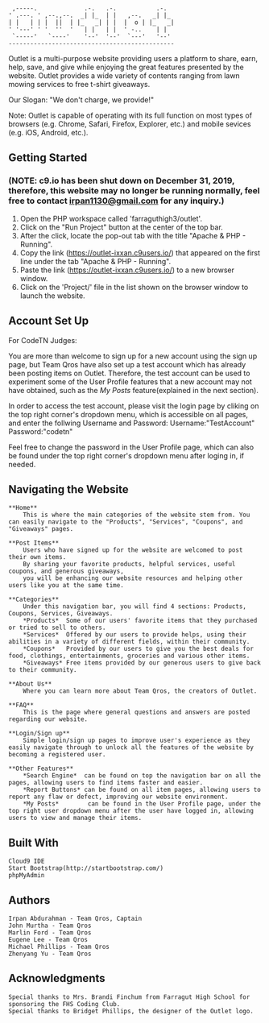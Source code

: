 
     ,-----.             .-.   .-.           .-.
    ' .---. ' ,--.,--.  _| |_  | |   ,--.   _| |_
    | |   | | |  ||  | |_   _| | |  |  o | |_   _|
    ' '---' ' '  ''  '   | |   | |  ' -..    | |
     `-----'   `----'    '--'  '--'  `---'   '--' 
    ----------------------------------------------

Outlet is a multi-purpose website providing users a platform to share, earn, help, save, and give while enjoying the great features presented by the website. 
Outlet provides a wide variety of contents ranging from lawn mowing services to free t-shirt giveaways.

Our Slogan: "We don't charge, we provide!"

Note: Outlet is capable of operating with its full function on most types of browsers (e.g. Chrome, Safari, Firefox, Explorer, etc.) and mobile sevices (e.g. iOS, Android, etc.).


## Getting Started
### (NOTE: c9.io has been shut down on December 31, 2019, therefore, this website may no longer be running normally, feel free to contact irpan1130@gmail.com for any inquiry.)

1) Open the PHP workspace called 'farraguthigh3/outlet'.
2) Click on the "Run Project" button at the center of the top bar.
3) After the click, locate the pop-out tab with the title "Apache & PHP - Running".
4) Copy the link (https://outlet-ixxan.c9users.io/) that appeared on the first line under the tab "Apache & PHP - Running".
5) Paste the link (https://outlet-ixxan.c9users.io/) to a new browser window.
6) Click on the 'Project/' file in the list shown on the browser window to launch the website.


## Account Set Up

For CodeTN Judges:

You are more than welcome to sign up for a new account using the sign up page, but Team Qros have also set up a test account
which has already been posting items on Outlet. Therefore, the test account can be used to experiment some of the User Profile
features that a new account may not have obtained, such as the *My Posts* feature(explained in the next section).

In order to access the test account, please visit the login page by cliking on the top right corner's dropdown menu, 
which is accessible on all pages, and enter the follwing Username and Password:
Username:"TestAccount"
Password:"codetn"

Feel free to change the password in the User Profile page, which can also be found under the top right corner's dropdown menu after loging in, if needed.



## Navigating the Website

    **Home**            
        This is where the main categories of the website stem from. You can easily navigate to the "Products", "Services", "Coupons", and "Giveaways" pages.

    **Post Items**      
        Users who have signed up for the website are welcomed to post their own items. 
        By sharing your favorite products, helpful services, useful coupons, and generous giveaways, 
        you will be enhancing our website resources and helping other users like you at the same time.
  
    **Categories**  
        Under this navigation bar, you will find 4 sections: Products, Coupons, Services, Giveaways. 
        *Products*  Some of our users' favorite items that they purchased or tried to sell to others. 
        *Services*  Offered by our users to provide helps, using their abilities in a variety of different fields, within their community.
        *Coupons*   Provided by our users to give you the best deals for food, clothings, entertainments, groceries and various other items. 
        *Giveaways* Free items provided by our generous users to give back to their community.

    **About Us**        
        Where you can learn more about Team Qros, the creators of Outlet.

    **FAQ**             
        This is the page where general questions and answers are posted regarding our website.

    **Login/Sign up**   
        Simple login/sign up pages to improve user's experience as they easily navigate through to unlock all the features of the website by becoming a registered user.

    **Other Features**
        *Search Engine*  can be found on top the navigation bar on all the pages, allowing users to find items faster and easier. 
        *Report Buttons* can be found on all item pages, allowing users to report any flaw or defect, improving our website environment.
        *My Posts*        can be found in the User Profile page, under the top right user dropdown menu after the user have logged in, allowing users to view and manage their items.

    
    
## Built With

    Cloud9 IDE
    Start Bootstrap(http://startbootstrap.com/)
    phpMyAdmin



## Authors
    Irpan Abdurahman - Team Qros, Captain
    John Murtha - Team Qros
    Marlin Ford - Team Qros
    Eugene Lee - Team Qros
    Michael Phillips - Team Qros
    Zhenyang Yu - Team Qros

## Acknowledgments
    Special thanks to Mrs. Brandi Finchum from Farragut High School for sponsoring the FHS Coding Club.
    Special thanks to Bridget Phillips, the designer of the Outlet logo.

